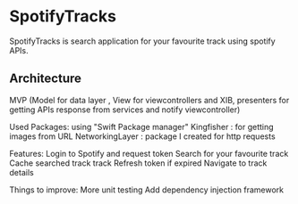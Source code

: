 # SpotifyTracks

SpotifyTracks is search application for your favourite track using spotify APIs.

## Architecture
MVP (Model for data layer , View for viewcontrollers and XIB, presenters for getting APIs response from services and notify viewcontroller)

Used Packages: using "Swift Package manager"
Kingfisher : for getting images from URL
NetworkingLayer : package I created for http requests

Features:
Login to Spotify and request token
Search for your favourite track 
Cache searched track track 
Refresh token if expired
Navigate to track details

Things to improve:
More unit testing
Add dependency injection framework
